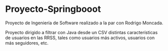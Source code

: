 # Proyecto-Springbooot
Proyecto de Ingeniería de Software realizado a la par con Rodrigo Moncada.

Proyecto dirigido a filtrar con Java desde un CSV distintas características de usuarios en las RRSS, tales como usuarios más activos, usuarios con más seguidores, etc.
